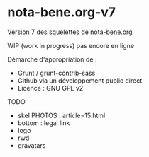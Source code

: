 # nota-bene.org-v7
Version 7 des squelettes de nota-bene.org

WIP (work in progress) pas encore en ligne

Démarche d'appropriation de :

- Grunt / grunt-contrib-sass
- Github via un développement public direct
- Licence : GNU GPL v2

TODO
- skel PHOTOS :	 article=15.html
- bottom : legal link
- logo
- rwd
- gravatars